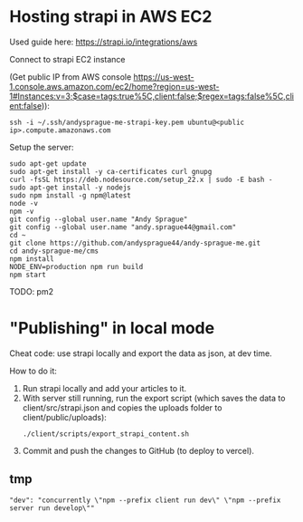 
# Hosting strapi in AWS EC2

Used guide here: 
https://strapi.io/integrations/aws

Connect to strapi EC2 instance

(Get public IP from AWS console
<https://us-west-1.console.aws.amazon.com/ec2/home?region=us-west-1#Instances:v=3;$case=tags:true%5C,client:false;$regex=tags:false%5C,client:false>)): 
```
ssh -i ~/.ssh/andysprague-me-strapi-key.pem ubuntu@<public ip>.compute.amazonaws.com
```

Setup the server:
```
sudo apt-get update
sudo apt-get install -y ca-certificates curl gnupg
curl -fsSL https://deb.nodesource.com/setup_22.x | sudo -E bash -
sudo apt-get install -y nodejs
sudo npm install -g npm@latest
node -v
npm -v
git config --global user.name "Andy Sprague"
git config --global user.name "andy.sprague44@gmail.com"
cd ~
git clone https://github.com/andysprague44/andy-sprague-me.git
cd andy-sprague-me/cms
npm install
NODE_ENV=production npm run build
npm start
```

TODO: pm2

# "Publishing" in local mode

Cheat code: use strapi locally and export the data as json, at dev time.

How to do it:
1. Run strapi locally and add your articles to it.
2. With server still running, run the export script (which saves the data to client/src/strapi.json and copies the uploads folder to client/public/uploads):
    ```
    ./client/scripts/export_strapi_content.sh
    ```
3. Commit and push the changes to GitHub (to deploy to vercel).


## tmp

```
"dev": "concurrently \"npm --prefix client run dev\" \"npm --prefix server run develop\""
```
